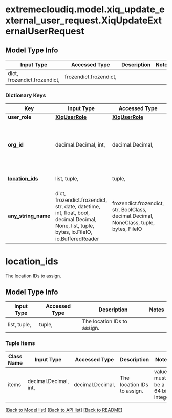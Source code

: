 # extremecloudiq.model.xiq_update_external_user_request.XiqUpdateExternalUserRequest

## Model Type Info
Input Type | Accessed Type | Description | Notes
------------ | ------------- | ------------- | -------------
dict, frozendict.frozendict,  | frozendict.frozendict,  |  | 

### Dictionary Keys
Key | Input Type | Accessed Type | Description | Notes
------------ | ------------- | ------------- | ------------- | -------------
**user_role** | [**XiqUserRole**](XiqUserRole.md) | [**XiqUserRole**](XiqUserRole.md) |  | [optional] 
**org_id** | decimal.Decimal, int,  | decimal.Decimal,  | The HIQ organization ID if it is HIQ user, otherwise leave it as empty. | [optional] value must be a 64 bit integer
**[location_ids](#location_ids)** | list, tuple,  | tuple,  | The location IDs to assign. | [optional] 
**any_string_name** | dict, frozendict.frozendict, str, date, datetime, int, float, bool, decimal.Decimal, None, list, tuple, bytes, io.FileIO, io.BufferedReader | frozendict.frozendict, str, BoolClass, decimal.Decimal, NoneClass, tuple, bytes, FileIO | any string name can be used but the value must be the correct type | [optional]

# location_ids

The location IDs to assign.

## Model Type Info
Input Type | Accessed Type | Description | Notes
------------ | ------------- | ------------- | -------------
list, tuple,  | tuple,  | The location IDs to assign. | 

### Tuple Items
Class Name | Input Type | Accessed Type | Description | Notes
------------- | ------------- | ------------- | ------------- | -------------
items | decimal.Decimal, int,  | decimal.Decimal,  | The location IDs to assign. | value must be a 64 bit integer

[[Back to Model list]](../../README.md#documentation-for-models) [[Back to API list]](../../README.md#documentation-for-api-endpoints) [[Back to README]](../../README.md)

